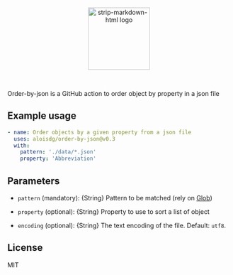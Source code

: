 <br />

<p align="center">
    <img src="order.png" alt="strip-markdown-html logo" height="140">
</p>

<br />

Order-by-json is a GitHub action to order object by property in a json file

## Example usage

```yaml
- name: Order objects by a given property from a json file 
  uses: aloisdg/order-by-json@v0.3
  with:
    pattern: './data/*.json'
    property: 'Abbreviation'
```

## Parameters

* `pattern` (mandatory): {String} Pattern to be matched (rely on [Glob](https://github.com/isaacs/node-glob))

* `property` (optional): {String} Property to use to sort a list of object

* `encoding` (optional): {String} The text encoding of the file. Default: `utf8`.

## License

MIT
